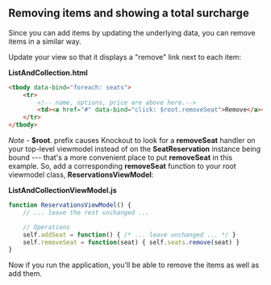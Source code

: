 ## Removing items and showing a total surcharge

Since you can add items by updating the underlying data, you can remove items in a similar way.

Update your view so that it displays a "remove" link next to each item:

**ListAndCollection.html**
```html
<tbody data-bind="foreach: seats">
    <tr>
        <!-- name, options, price are above here.-->
        <td><a href="#" data-bind="click: $root.removeSeat">Remove</a></td>
    </tr>
</tbody>
```

*Note* - **$root**. prefix causes Knockout to look for a **removeSeat** handler on your top-level viewmodel instead of on the **SeatReservation** instance being bound --- that's a more convenient place to put **removeSeat** in this example. So, add a corresponding **removeSeat** function to your root viewmodel class, **ReservationsViewModel**:

**ListAndCollectionViewModel.js**
```javascript
function ReservationsViewModel() {
    // ... leave the rest unchanged ...

    // Operations
    self.addSeat = function() { /* ... leave unchanged ... */ }
    self.removeSeat = function(seat) { self.seats.remove(seat) }
}  
```

Now if you run the application, you'll be able to remove the items as well as add them.